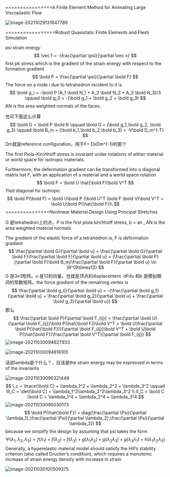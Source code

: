 ================A Finite Element Method for Animating Large Viscoplastic Flow  

![image-20211029131647789](E:\mycode\collection\定理\有限元\image-20211029131647789.png)

=================Robust Quasistatic Finite Elements and Flesh Simulation  

psi strain energy
$$
\vec f = -\frac{\partial \psi}{\partial \vec x}
$$
first pk stress which is the gradient of the strain energy with respect to the formation gradient
$$
\bold P = \frac{\partial \psi}{\partial \bold F}
$$
The force on a node i due to tetrahedron incident to it is
$$
\bold g_i = -\bold P (A_1 \bold N_1 + A_2 \bold N_2 + A_3 \bold N_3)/3 \qquad \bold g_0 = -(\bold g_1 + \bold g_2 + \bold g_3)
$$
AN is the area weighted normals of the faces.

也可下面这么计算
$$
\bold G = \bold P \bold B \qquad \bold G = (\bold g_1,\bold g_2, \bold g_3) \qquad \bold B_m = (\bold b_1,\bold b_2,\bold b_3) = -V\bold D_m^{-T}
$$
Dm就是reference configuration，用于F= DsDm^{-1}的那个

The first Piola-Kirchhoff stress is invariant under rotations of either material or world space for isotropic materials.

Furthermore, the defermation gradient can be transformed into a diagonal matrix hat F, with an application of a material and a world space rotation
$$
\bold F = \bold U \hat{\bold F}\bold V^T
$$
Yied diagonal for isotropic
$$
\bold P(\bold F) = \bold U\bold P (\bold U^T \bold F \bold V)\bold V^T = \bold U\bold P(\hat{\bold F})\
$$
===============Nonlinear Material Design Using Principal Stretches  

G 是tetrahedron上的点，P is the first piola kirchhoff stress, b = an , AN is the area weighted material normals

The gradient of the elastic force of a tetrahedron is, F is deformation gradient
$$
\frac{\partial \bold G}{\partial \bold u} = \frac{\partial \bold G}{\partial \bold F}\frac{\partial \bold F}{\partial \bold u} = (\frac{\partial \bold P}{\partial \bold F}\bold B_m)\frac{\partial \bold F}{\partial \bold u} \in \R^{9\times12}
$$
G 是3x3矩阵。u 是12的向量，也就是顶点的displacement. dFdu 和b 是模拟期间的常数矩阵。the force gradient of the remaining vertex is
$$
\frac{\partial \bold g_0}{\partial \bold u} = -(\frac{\partial \bold g_1}{\partial \bold u} + \frac{\partial \bold g_2}{\partial \bold u} + \frac{\partial \bold g_3}{\partial \bold u})
$$
那么
$$
\frac{\partial \bold P}{\partial \bold F_{ij}} = \frac{\partial \bold U}{\partial \bold F_{ij}}\bold P(\hat{\bold F})\bold V^T + \bold U\frac{\partial \bold P(\hat{\bold F})}{\partial \bold F_{ij}}\bold V^T + \bold U\bold P(\hat{\bold F})\frac{\partial \bold V^T}{\partial \bold F_{ij}}
$$
![image-20211030094627933](E:\mycode\collection\定理\有限元\image-20211030094627933.png)

![image-20211030094816105](E:\mycode\collection\定理\有限元\image-20211030094816105.png)

话说lambda是个什么？，应该是the strain energy may be expressed in terms of the invariants

![image-20211030095321449](E:\mycode\collection\定理\有限元\image-20211030095321449.png)
$$
I_c = \trace(\bold C) = \lambda_1^2 + \lambda_2^2 + \lambda_3^2 \qquad III_C = \det(\bold C) = \lambda_1^2\lambda_2^2\lambda_3^2 \\
II_C = \bold C :\bold C = \lambda_1^4 + \lambda_2^4 + \lambda_3^4
$$
![image-20211030095030173](E:\mycode\collection\定理\有限元\image-20211030095030173.png)
$$
\bold P(\hat{\bold F}) = diag(\frac{\partial \Psi}{\partial \lambda_1},\frac{\partial \Psi}{\partial \lambda_2},\frac{\partial \Psi}{\partial \lambda_3})
$$
because we simplify the design by assuming that psi takes the form
$$
\Psi(\lambda_1,\lambda_2,\lambda_3) = f(\lambda_1) + f(\lambda_2) + f(\lambda_3) + g(\lambda_1\lambda_2) + g(\lambda_2\lambda_3) + g(\lambda_3\lambda_1) + h(\lambda_1\lambda_2\lambda_3)
$$
Generally, a hyperelastic material model should satisfy the Hill’s stability criterion (also called Drucker’s condition), which requires a monotonic increase of strain energy density with increase in strain   

![image-20211030100509375](E:\mycode\collection\定理\有限元\image-20211030100509375.png)

